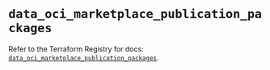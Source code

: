 # `data_oci_marketplace_publication_packages`

Refer to the Terraform Registry for docs: [`data_oci_marketplace_publication_packages`](https://registry.terraform.io/providers/oracle/oci/7.19.0/docs/data-sources/marketplace_publication_packages).
